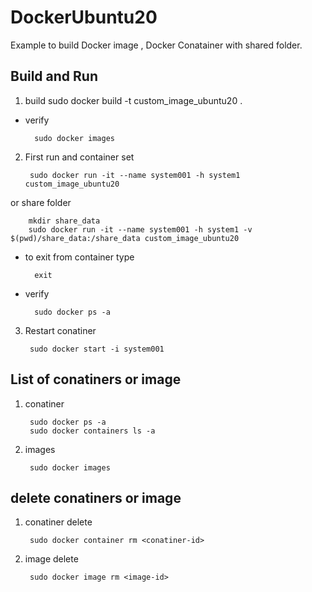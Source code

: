 # DockerUbuntu20

Example to build Docker image , Docker Conatainer with shared folder.


## Build and Run

1. build
		sudo docker build -t custom_image_ubuntu20 .
		
* verify

		sudo docker images
		
2. First run and container set

		sudo docker run -it --name system001 -h system1  custom_image_ubuntu20
		
or share folder

		mkdir share_data
		sudo docker run -it --name system001 -h system1 -v $(pwd)/share_data:/share_data custom_image_ubuntu20
		
* to exit from container type
		
		exit
				
* verify

		sudo docker ps -a
		
3. Restart conatiner

		sudo docker start -i system001
		
		
## List of conatiners or image

1. conatiner

		sudo docker ps -a
		sudo docker containers ls -a
		
2. images

		sudo docker images
		
## delete conatiners or image

1. conatiner delete

		sudo docker container rm <conatiner-id>
		
2. image delete

		sudo docker image rm <image-id>
		
		
		
		
